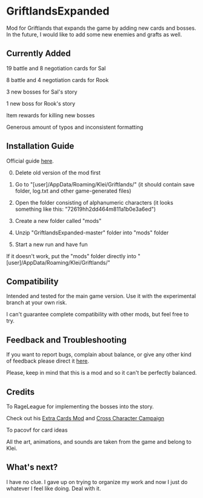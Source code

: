 # GriftlandsExpanded

Mod for Griftlands that expands the game by adding new cards and bosses. In the future, I would like to add some new enemies and grafts as well.

## Currently Added

19 battle and 8 negotiation cards for Sal

8 battle and 4 negotiation cards for Rook

3 new bosses for Sal's story

1 new boss for Rook's story

Item rewards for killing new bosses

Generous amount of typos and inconsistent formatting

## Installation Guide

Official guide [here](https://forums.kleientertainment.com/forums/topic/116914-early-mod-support/).

0. Delete old version of the mod first

1. Go to "[user]/AppData/Roaming/Klei/Griftlands/" (it should contain save folder, log.txt and other game-generated files)
2. Open the folder consisting of alphanumeric characters (it looks something like this: "72619hh2dd464m811a1b0e3a6ed")
3. Create a new folder called "mods"
4. Unzip "GriftlandsExpanded-master" folder into "mods" folder
5. Start a new run and have fun

If it doesn't work, put the "mods" folder directly into "[user]/AppData/Roaming/Klei/Griftlands/"

## Compatibility

Intended and tested for the main game version. Use it with the experimental branch at your own risk.

I can't guarantee complete compatibility with other mods, but feel free to try.

## Feedback and Troubleshooting

If you want to report bugs, complain about balance, or give any other kind of feedback please direct it [here](https://forums.kleientertainment.com/forums/topic/118889-custom-bosses-and-cards/).

Please, keep in mind that this is a mod and so it can't be perfectly balanced.

## Credits

To RageLeague for implementing the bosses into the story.

Check out his [Extra Cards Mod](https://github.com/RageLeague/GriftlandsExtraCardMod) and [Cross Character Campaign](https://github.com/RageLeague/CrossCharacterCampaign)

To pacovf for card ideas

All the art, animations, and sounds are taken from the game and belong to Klei.

## What's next?

I have no clue. I gave up on trying to organize my work and now I just do whatever I feel like doing. Deal with it.